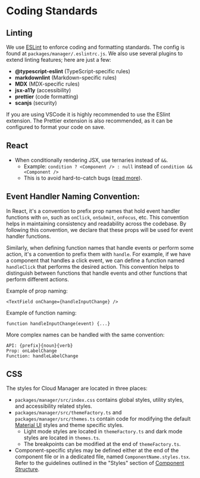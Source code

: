 # Coding Standards

## Linting

We use [ESLint](https://eslint.org/) to enforce coding and formatting standards. The config is found at `packages/manager/.eslintrc.js`. We also use several plugins to extend linting features; here are just a few:

- **@typescript-eslint** (TypeScript-specific rules)
- **markdownlint** (Markdown-specific rules)
- **MDX** (MDX-specific rules)
- **jsx-a11y** (accessibility)
- **prettier** (code formatting)
- **scanjs** (security)

If you are using VSCode it is highly recommended to use the ESlint extension. The Prettier extension is also recommended, as it can be configured to format your code on save.

## React

- When conditionally rendering JSX, use ternaries instead of `&&`.
  - Example: `condition ? <Component /> : null` instead of `condition && <Component />`
  - This is to avoid hard-to-catch bugs ([read more](https://kentcdodds.com/blog/use-ternaries-rather-than-and-and-in-jsx)).


## Event Handler Naming Convention:
In React, it's a convention to prefix prop names that hold event handler functions with `on`, such as `onClick`, `onSubmit`, `onFocus`, etc. This convention helps in maintaining consistency and readability across the codebase. By following this convention, we declare that these props will be used for event handler functions.

Similarly, when defining function names that handle events or perform some action, it's a convention to prefix them with `handle`. For example, if we have a component that handles a click event, we can define a function named `handleClick` that performs the desired action. This convention helps to distinguish between functions that handle events and other functions that perform different actions.

Example of prop naming:
```
<TextField onChange={handleInputChange} />
```
Example of function naming:
```
function handleInputChange(event) {...}
```

More complex names can be handled with the same convention:
```
API: {prefix}{noun}{verb}
Prop: onLabelChange
Function: handleLabelChange
```

## CSS

The styles for Cloud Manager are located in three places:

- `packages/manager/src/index.css` contains global styles, utility styles, and accessibility related styles.
- `packages/manager/src/themeFactory.ts` and `packages/manager/src/themes.ts` contain code for modifying the default [Material UI](https://mui.com) styles and theme specific styles.
  - Light mode styles are located in `themeFactory.ts` and dark mode styles are located in `themes.ts`.
  - The breakpoints can be modified at the end of `themeFactory.ts`.
- Component-specific styles may be defined either at the end of the component file or in a dedicated file, named `ComponentName.styles.tsx`. Refer to the guidelines outlined in the "Styles" section of [Component Structure](02-component-structure.md#styles). 